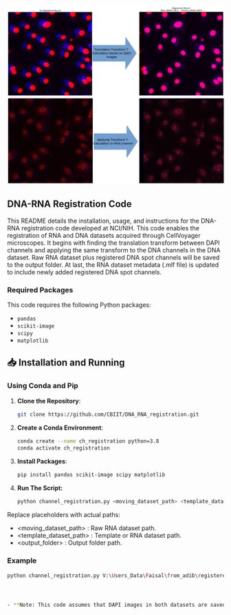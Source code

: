 ![Registration Schematic](registration_schematic.png)


## DNA-RNA Registration Code

This README details the installation, usage, and instructions for the DNA-RNA registration code developed at NCI/NIH. This code enables the registration of RNA and DNA datasets acquired through CellVoyager microscopes. It begins with finding the translation transform between DAPI channels and applying the same transform to the DNA channels in the DNA dataset. Raw RNA dataset plus registered DNA spot channels will be saved to the output folder. At last, the RNA dataset metadata (.mlf file) is updated to include newly added registered DNA spot channels.

### Required Packages

This code requires the following Python packages:

- `pandas`
- `scikit-image`
- `scipy`
- `matplotlib`


## 📥 Installation and Running

### Using Conda and Pip

1. **Clone the Repository**:
   ```bash
   git clone https://github.com/CBIIT/DNA_RNA_registration.git

3. **Create a Conda Environment**:
   ```bash
   conda create --name ch_registration python=3.8
   conda activate ch_registration
   
4. **Install Packages**:
   ```bash
   pip install pandas scikit-image scipy matplotlib

5. **Run The Script:**
   ```bash
   python channel_registration.py <moving_dataset_path> <template_dataset_path> <output_folder>

Replace placeholders with actual paths:
- <moving_dataset_path> : Raw RNA dataset path.
- <template_dataset_path> : Template or RNA dataset path.
- <output_folder> : Output folder path.

### Example

```bash
python channel_registration.py V:\Users_Data\Faisal\from_adib\registered_datasets\new_test\raw\230225-EXP020623-Plate1A-2nd_20230225_175023\AssayPlate_PerkinElmer_CellCarrier-384 V:\Users_Data\Faisal\from_adib\registered_datasets\new_test\raw\230211-EXP020623-Plate1A-1st_20230211_202736\AssayPlate_PerkinElmer_CellCarrier-384 V:\Users_Data\Faisal\from_adib\registered_datasets\new_test\output



- **Note: This code assumes that DAPI images in both datasets are saved to channel 1, RNA saved as channel 4, and DNA spots as channels 2 and 3. So, please follow this routine for your imaging.**


